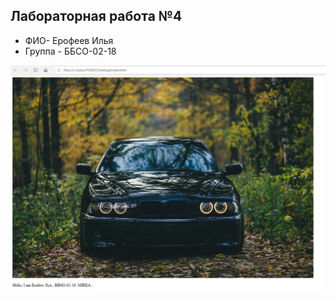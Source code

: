 ## Лабораторная работа №4
- ФИО- Ерофеев Илья 
- Группа - ББСО-02-18

![Image alt](https://github.com/FOREST1439/Os-LabS/blob/master/docker/screenshot.png)
